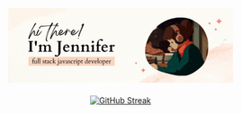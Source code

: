 



<p align="center">
  <img src="img/jennifer.gif" alt="Jennifer GIF" width="400">
</p>



<p align="center" style="margin-top: 20px;">
  <a href="https://git.io/streak-stats">
    <img src="https://streak-stats.demolab.com?user=jennisung&theme=submarine-flowers" alt="GitHub Streak">
  </a>
</p>




